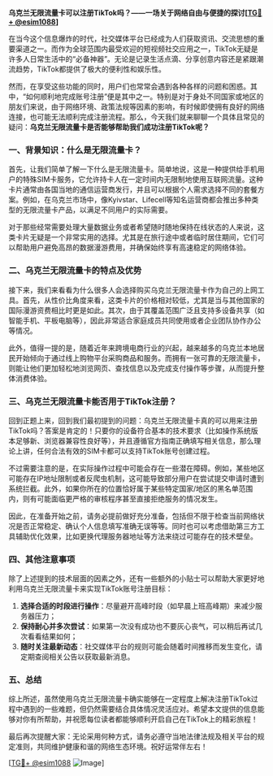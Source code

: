 **乌克兰无限流量卡可以注册TikTok吗？——一场关于网络自由与便捷的探讨[[TG💪+ @esim1088](https://t.me/s/esim1088)]**

在当今这个信息爆炸的时代，社交媒体平台已经成为人们获取资讯、交流思想的重要渠道之一。而作为全球范围内最受欢迎的短视频社交应用之一，TikTok无疑是许多人日常生活中的“必备神器”。无论是记录生活点滴、分享创意内容还是紧跟潮流趋势，TikTok都提供了极大的便利性和娱乐性。

然而，在享受这些功能的同时，用户们也常常会遇到各种各样的问题和困惑。其中，“如何顺利地完成账号注册”便是其中之一。特别是对于身处不同国家或地区的朋友们来说，由于网络环境、政策法规等因素的影响，有时候即使拥有良好的网络连接，也可能无法顺利完成注册流程。那么，今天我们就来聊聊一个具体且常见的疑问：**乌克兰无限流量卡是否能够帮助我们成功注册TikTok呢？**

### 一、背景知识：什么是无限流量卡？

首先，让我们简单了解一下什么是无限流量卡。简单地说，这是一种提供给手机用户的特殊SIM卡服务，它允许持卡人在一定时间内无限制地使用互联网流量。这种卡片通常由各国当地的通信运营商发行，并且可以根据个人需求选择不同的套餐方案。例如，在乌克兰市场中，像Kyivstar、Lifecell等知名运营商都会推出多种类型的无限流量卡产品，以满足不同用户的实际需要。

对于那些经常需要处理大量数据业务或者希望随时随地保持在线状态的人来说，这类卡片无疑是一个非常实用的选择。尤其是在旅行途中或者临时居住期间，它们可以帮助用户避免高昂的数据漫游费用，并确保始终享有高速稳定的网络体验。

### 二、乌克兰无限流量卡的特点及优势

接下来，我们来看看为什么很多人会选择购买乌克兰无限流量卡作为自己的上网工具。首先，从性价比角度来看，这类卡片的价格相对较低，尤其是当与其他国家的国际漫游资费相比时更是如此。其次，由于其覆盖范围广泛且支持多设备共享（如智能手机、平板电脑等），因此非常适合家庭成员共同使用或者企业团队协作办公等情况。

此外，值得一提的是，随着近年来跨境电商行业的兴起，越来越多的乌克兰本地居民开始倾向于通过线上购物平台采购商品和服务。而拥有一张可靠的无限流量卡，则能让他们更加轻松地浏览网页、查找信息以及完成支付操作等步骤，从而提升整体消费体验。

### 三、乌克兰无限流量卡能否用于TikTok注册？

回到正题上来，回到我们最初提到的问题：乌克兰无限流量卡真的可以用来注册TikTok吗？答案是肯定的！只要你的设备符合基本的技术要求（比如操作系统版本足够新、浏览器兼容性良好等），并且遵循官方指南正确填写相关信息，那么理论上讲，任何合法有效的SIM卡都可以支持TikTok账号创建过程。

不过需要注意的是，在实际操作过程中可能会存在一些潜在障碍。例如，某些地区可能存在IP地址限制或者反爬虫机制，这可能导致部分用户在尝试提交申请时遭到系统拦截。此外，如果你所在的位置恰好属于某些特定国家/地区的黑名单范围内，则有可能面临更严格的审核程序甚至直接拒绝服务的情况发生。

因此，在准备开始之前，请务必提前做好充分准备，包括但不限于检查当前网络状况是否正常稳定、确认个人信息填写准确无误等等。同时也可以考虑借助第三方工具辅助优化效果，比如更换代理服务器地址等方法来绕过可能存在的技术壁垒。

### 四、其他注意事项

除了上述提到的技术层面的因素之外，还有一些额外的小贴士可以帮助大家更好地利用乌克兰无限流量卡来实现TikTok账号注册目标：

1. **选择合适的时段进行操作**：尽量避开高峰时段（如早晨上班高峰期）来减少服务器压力；
2. **保持耐心并多次尝试**：如果第一次没有成功也不要灰心丧气，可以稍后再试几次看看结果如何；
3. **随时关注最新动态**：社交媒体平台的规则可能会随着时间推移而发生变化，请定期查阅相关公告以获取最新消息。

### 五、总结

综上所述，虽然使用乌克兰无限流量卡确实能够在一定程度上解决注册TikTok过程中遇到的一些难题，但仍然需要结合具体情况灵活应对。希望本文提供的信息能够对你有所帮助，并祝愿每位读者都能够顺利开启自己在TikTok上的精彩旅程！

最后再次提醒大家：无论采用何种方式，请务必遵守当地法律法规及相关平台的规定准则，共同维护健康和谐的网络生态环境。祝好运常伴左右！

[[TG💪+ @esim1088](https://t.me/s/esim1088) ![Image](https://i.postimg.cc/4NQfJmqS/Snipaste-2025-05-13-00-14-12.png)]